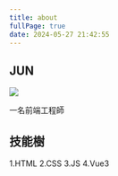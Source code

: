 ```yaml
---
title: about
fullPage: true
date: 2024-05-27 21:42:55
---
```

## JUN
![](<https://pic.mksucai.com/00/25/58/cc6e6ed03ab154d1.webp>)

一名前端工程師

## 技能樹

1.HTML
2.CSS
3.JS
4.Vue3